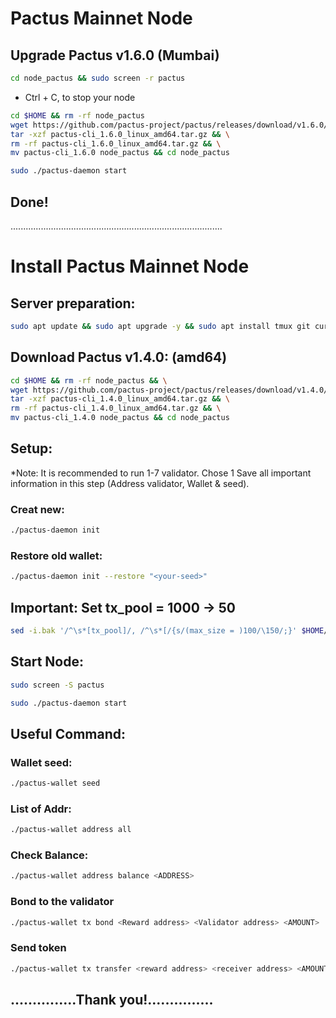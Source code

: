 # Pactus Mainnet Node
## Upgrade Pactus v1.6.0 (Mumbai)
```Bash
cd node_pactus && sudo screen -r pactus
```
- Ctrl + C, to stop your node
```Bash
cd $HOME && rm -rf node_pactus 
wget https://github.com/pactus-project/pactus/releases/download/v1.6.0/pactus-cli_1.6.0_linux_amd64.tar.gz && \
tar -xzf pactus-cli_1.6.0_linux_amd64.tar.gz && \
rm -rf pactus-cli_1.6.0_linux_amd64.tar.gz && \
mv pactus-cli_1.6.0 node_pactus && cd node_pactus
```
```Bash
sudo ./pactus-daemon start
```
## Done!
....................................................................................
# Install Pactus Mainnet Node
## Server preparation:
```Bash
sudo apt update && sudo apt upgrade -y && sudo apt install tmux git curl -y && sudo apt install make clang pkg-config libssl-dev build-essential -y
```
## Download Pactus v1.4.0: (amd64)
```Bash
cd $HOME && rm -rf node_pactus && \
wget https://github.com/pactus-project/pactus/releases/download/v1.4.0/pactus-cli_1.4.0_linux_amd64.tar.gz && \
tar -xzf pactus-cli_1.4.0_linux_amd64.tar.gz && \
rm -rf pactus-cli_1.4.0_linux_amd64.tar.gz && \
mv pactus-cli_1.4.0 node_pactus && cd node_pactus
```
## Setup: 
*Note: It is recommended to run 1-7 validator. Chose 1
Save all important information in this step (Address validator, Wallet & seed).
### Creat new:
```Bash
./pactus-daemon init
```
### Restore old wallet:
```Bash
./pactus-daemon init --restore "<your-seed>"
```
## Important: Set tx_pool = 1000 -> 50
```Bash
sed -i.bak '/^\s*[tx_pool]/, /^\s*[/{s/(max_size = )100/\150/;}' $HOME/pactus/config.toml
```
## Start Node:
```Bash
sudo screen -S pactus
```
```Bash
sudo ./pactus-daemon start
```
## Useful Command:
### Wallet seed:
```Bash
./pactus-wallet seed
```
### List of Addr:
```Bash
./pactus-wallet address all
```
### Check Balance:
```Bash
./pactus-wallet address balance <ADDRESS>
```
### Bond to the validator
```Bash
./pactus-wallet tx bond <Reward address> <Validator address> <AMOUNT>
```
### Send token
```Bash
./pactus-wallet tx transfer <reward address> <receiver address> <AMOUNT>
```

## ...............Thank you!...............








